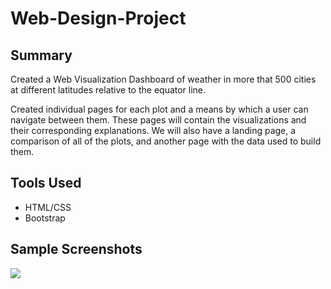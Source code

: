 # Web-Design-Project

## Summary

Created a Web Visualization Dashboard of weather in more that 500 cities at different latitudes relative to the equator line. 

Created individual pages for each plot and a means by which a user can navigate between them. These pages will contain the visualizations and their corresponding explanations. We will also have a landing page, a comparison of all of the plots, and another page with the data used to build them.

## Tools Used

* HTML/CSS
* Bootstrap

## Sample Screenshots
![](C:\Users\felo0\Web-Design-Challenge\WebVisualizations\assets\Fig1.png)









